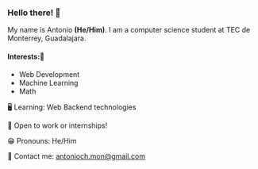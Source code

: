 ### Hello there! 👋
My name is Antonio **(He/Him)**. I am a computer science student at TEC de Monterrey, Guadalajara. 

#### Interests:🔭
 <ul> 
  <li> Web Development </li> 
  <li> Machine Learning </li> 
  <li> Math </li>
</ul> 

🖥 Learning: Web Backend technologies 

🧐 Open to work or internships!

😁 Pronouns: He/Him 

📧 Contact me: antonioch.mon@gmail.com
<!--
**antonieto/antonieto** is a ✨ _special_ ✨ repository because its `README.md` (this file) appears on your GitHub profile.

Here are some ideas to get you started:

- 🔭 I’m currently working on ...
- 🌱 I’m currently learning ...
- 👯 I’m looking to collaborate on ...
- 🤔 I’m looking for help with ...
- 💬 Ask me about ...
- 📫 How to reach me: ...
- 😄 Pronouns: ...
- ⚡ Fun fact: ...
-->

